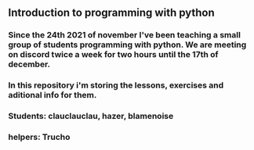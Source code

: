 ## Introduction to programming with python

### Since the 24th 2021 of november I've been teaching a small group of students programming with python. We are meeting on discord twice a week for two hours until the 17th of december.

### In this repository i'm storing the lessons, exercises and aditional info for them.


### Students: clauclauclau, hazer, blamenoise

### helpers: Trucho